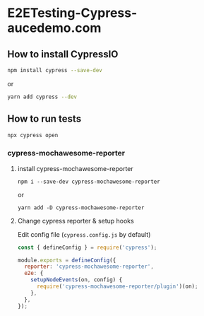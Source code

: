 
# E2ETesting-Cypress-aucedemo.com

## How to install CypressIO

```bash
npm install cypress --save-dev
```
or
```bash
yarn add cypress --dev
```

## How to run tests

```bash
npx cypress open
```

### cypress-mochawesome-reporter

1. install cypress-mochawesome-reporter

    ```
    npm i --save-dev cypress-mochawesome-reporter
    ```

    or

    ```
    yarn add -D cypress-mochawesome-reporter
    ```

2. Change cypress reporter & setup hooks

    Edit config file (`cypress.config.js` by default)

    ```js
    const { defineConfig } = require('cypress');

    module.exports = defineConfig({
      reporter: 'cypress-mochawesome-reporter',
      e2e: {
        setupNodeEvents(on, config) {
          require('cypress-mochawesome-reporter/plugin')(on);
        },
      },
    });
    ```



